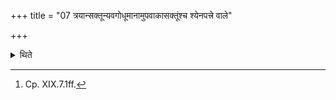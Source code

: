 +++
title = "07 त्रयान्सक्तून्यवगोधूमानामुपवाकासक्तूंश्च श्येनपत्त्रे वाले"

+++

<details><summary>थिते</summary>

7. (And he also places) three flours viz. of barley, of wheat and of Upavākā, two eagle-feathers,[^1] two strainers and two troughs.  

[^1]: Cp. XIX.7.1ff.  
</details>
